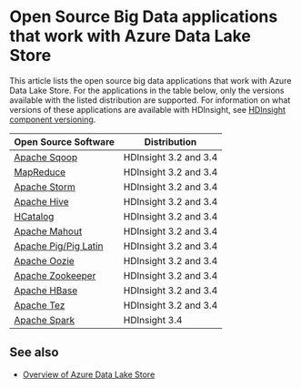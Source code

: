 <properties
   pageTitle="Big data applications compatible with Data Lake Store | Azure"
   description="List of open source applications that work with Azure Data Lake Store"
   services="data-lake-store"
   documentationCenter=""
   authors="nitinme"
   manager="jhubbard"
   editor="cgronlun"/>

<tags
   ms.service="data-lake-store"
   ms.devlang="na"
   ms.topic="article"
   ms.tgt_pltfrm="na"
   ms.workload="big-data"
   ms.date="08/25/2016"
   ms.author="nitinme"/>

# Open Source Big Data applications that work with Azure Data Lake Store

This article lists the open source big data applications that work with Azure Data Lake Store. For the applications in the table below, only the versions available with the listed distribution are supported. For information on what versions of these applications are available with HDInsight, see [HDInsight component versioning](../hdinsight/hdinsight-component-versioning.md).


| Open Source Software | Distribution					   |
|----------------------|---------------------------------|
| [Apache Sqoop](http://sqoop.apache.org/)               | HDInsight 3.2 and 3.4                   |
| [MapReduce](http://hadoop.apache.org/docs/r1.0.4/mapred_tutorial.html)| HDInsight 3.2 and 3.4                   |
| [Apache Storm](https://storm.apache.org/)                | HDInsight 3.2 and 3.4		           |
| [Apache Hive](http://hive.apache.org/)                  | HDInsight 3.2 and 3.4                   |
| [HCatalog](https://cwiki.apache.org/confluence/display/Hive/HCatalog)            | HDInsight 3.2 and 3.4  |
| [Apache Mahout](http://mahout.apache.org/)               | HDInsight 3.2 and 3.4                   |
| [Apache Pig/Pig Latin](http://pig.apache.org/)       | HDInsight 3.2 and 3.4                   |
| [Apache Oozie](http://oozie.apache.org/)               | HDInsight 3.2 and 3.4                   |
| [Apache Zookeeper](http://zookeeper.apache.org/)           | HDInsight 3.2 and 3.4                   |
| [Apache HBase](http://hbase.apache.org/)                | HDInsight 3.2 and 3.4                   |
| [Apache Tez](http://tez.apache.org/)                 | HDInsight 3.2 and 3.4	  			   |
| [Apache Spark](http://spark.apache.org/)                 | HDInsight 3.4	  			   |


## See also

- [Overview of Azure Data Lake Store](data-lake-store-overview.md)

